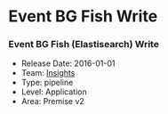 # Event BG Fish Write
### Event BG Fish (Elastisearch) Write
* Release Date: 2016-01-01
* Team: [Insights](./../teams/insights.md)
* Type: pipeline
* Level: Application
* Area: Premise v2
